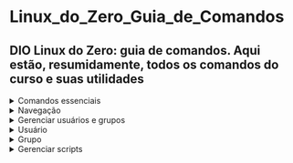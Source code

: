 # Linux_do_Zero_Guia_de_Comandos
DIO Linux do Zero: guia de comandos. Aqui estão, resumidamente, todos os comandos do curso e suas utilidades
---
<details>
<summary> Comandos essenciais </summary>
    - `comando --help` informa o que faz o comando e informa todos os argumentos utilizáveis, junto com suas funções
    x: `ls --help` 
    x: `help cd`
    - `man instrução` retorna o manual de instruções da instrução desejada
    x: `man clear`
    - `hystory` mostra o histórico de comandos (até 1000 comandos)
    - `!!` executa o último comando utilizado
</details>
<details>
<summary> Navegação </summary>
    - `pwd` descubra o diretório em que você está
    - `cd` (change directory) muda o diretório
        - `cd ..` retrocede uma pasta
        - `cd ../pasta` retrocede uma pasta e abre outra desejada
        - `cd /` vai para a raiz principal
        - `cd "expressão"`+ tab (teclado) 
        x: `cd up` +tab. Saída: `cd upstream`
        - `cd "expressão`" + tab x2 (teclado) mostra os diretórios que começam com a expressão citada
        x: `cd up` + tab x2 (teclado). Saída de pastas `/upstream /upword`
    - `ls` lista os arquivos deste diretório
        - `ls “expressão”*` lista os diretórios e seus arquivos que iniciem com a expressão citada 
        x: `ls p*` saída: `pam.d: atd chfn / perl: net`
        Ou seja: traga todos os arquivos e diretório que se iniciem com p e tenham qualquer coisa depois dele.
            
        - `ls “expressão”?”expressão”` lista os diretórios e seus arquivos que iniciem com a expressão citada, que possuem uma outra letra ou número após a expressão, e contenham outra expressão na sequência. 
        x: `ls p*m` saída: `pam.d: atd chfn`
        Ou seja: traga todos os arquivos que se iniciem com p, tenham qualquer número ou letra no segundo index/elemento e tenham m na sequência
    </details>
    <details>
<summary> Gerenciar arquivos e pastas </summary>
        <details>
    - CRUD (create, read, update e delete)
        - `touch nomeDoArquivo.formato` cria um arquivo no diretório local 
        x: `touch arquivo.txt`
            - `touch nomeDoArquivo1.formato e nomeDoArquivo2.formato` cria dois arquivos no diretório local, de uma vez
        - `rm nomeDoArquivo.formato` exclui o arquivo desejado
        x: `rm texto.txt`
            - `rm *.txt` exclui todos os arquivos no formato `.txt`
        - `mkdir nomeDaPasta` cria uma pasta no diretório atual
        x: `mkdir pastaExemplo`
            - `mkdir nomeDaPasta1 nomeDaPasta2` cria duas pastas no diretório atual, de uma vez
        - `rmdir nomeDaPasta` excluí a pasta desejada (se estiver vazia)
        x: `rmdir contatos`
            - `rmdir nomeDaPasta1 nomeDaPasta2` excluiu duas pastas de uma vez
            x: `rmdir contatos documentos` (é necessário estar na pasta superior, ou informar o caminho completo das pastas)
        - `rm -rf nomeDodiretório/nomeDaPasta` (recursive forced) exclui todas as subpastas e subarquivos do diretório/pasta informado
        x: `rm -rf documentos` (é necessário estar na pasta superior, ou informar o caminho completo da pasta/diretório)
            </details>
        <details>
    <summary> Copiar/Mover/Renomear/Procurar </summary>
        - `find -name expressão` procura, a partir do diretório atual, pelo nome do arquivo especificado
        x: `find -name arquivo.txt` ou `find -name arq*`
        - Copiar 1 arquivo:
            - `cp /diretorioArquivo/arquivo.extensão /diretorioDestino`  (cp - copy)
            x: `cp /home/denilson/bancodedados.mdf /disk2/`
        - Copiar vários arquivos que contenham a extensão .txt
            - `cp /diretorioArquivos/*.txt /diretorioDestino`
            x: `cp /home/denilson/*.txt /disk2`
        - Copiar arquivos a partir do diretório em que você está
            - `cp ./arquivo.extensão /diretorioDestino`
        - OBS: Caso você tentar copiar arquivos com o mesmo nome que já estiverem no diretório destino, ele fará a sobreposição. Para evitar isso, utilize a instrução `-i`
        - `-i` instrução indicada para evitar sobreposição, questionando antecipadamente se sobrepõe ou não.
        - `-r` instrução indicada para fazer a cópia recursiva, ou seja, copia-se todas as pastas, arquivos, subpastas e subarquivos presentes no diretório especificado (essencial para backup)
        - `-v` instrução indicada para trazer feedback visual ao usuário, informando os arquivos/pastas que ele está copiando no momento (essencial para caso houver arquivos pesados)
        - Mover 1 arquivo
            - `mv /diretorioArquivo/arquivo.extensão /diretorioDestino`
            x: `mv /home/denilson/planilhas.xlsx /disk2/`
        - OBS: não é possível mover recursivamente, deve-se mover manualmente subpastas e subarquivos
        - Renomear um arquivo
            - `mv nomeDoArquivo.extensão nomeDesejado.extensão`
            x: `mv planilhas.xlsx planilha_investimento.xlsx`
            </details>
        </details>
    <details>
<summary> Gerenciar usuários e grupos <summary>
    <details>
    <summary> Usuário </summary>
        - `cat /etc/passwd` mostra a listagem de serviços e usuários
        - `useradd nomeDoUsuario` adiciona um usuário
        `useradd nomeDoUsuario -m` adiciona um usuário e cria seu diretório particular dentro de `/home`
        - `userdel nomeDoUsuario` deleta um usuário
        `userdel nomeDoUsuario -r` deleta um usuário e remove o seu diretório padrão (use -f para forçar)
        - `passwd nomeDoUsuario` define ou redefine a senha para o usuário
        - `usermod nomeDoUsuario -parametro` modifica algum atributo do usuário
        `usermod nomeDoUsuario -s` adiciona cores ao prompt de comando
        `usermod nomeDoUsuario -c "mensagem"` adiciona um comentário específico ao usuário, como sobrenome ou função
        x: `usermod convidado -c "Convidado Especial"`
        - `su nomeDoUsuario` altera o usuário atual para o usuário desejado
        `su maria`
        - `w` como root, lista os usuários, juntamente com IP, horário de login, tempo em espera (idle)
        - `who -a` lista os usuários e seus PIDs (processo de logon)
        - `kill pidUsuario` “derruba” a sessão de um usuário
        </details>
    <details>
    <summary> Grupo </summary>
        - `cat /etc/group` lista os grupos
        - `usermod -G grupo1, grupo2 nomeDoUsuario` adiciona o usuário aos 2 grupos mencionados, removendo-o de outros grupos anteriores (-G groups, para adicionar apenas a um grupo, use -g e o grupo desejado)
        x: `usermod -G adm, sudo mariana` adiciona a mariana ao grupo adm e sudo, removendo-a aos grupos anteriores
        - `gpasswd -d nomeDoUsuario nomeDoGrupo` remove o usuário do grupo citado (-d delete)
        x: `gpasswd -d mariana adm` remove a mariana do grupo “adm”
        </details>
    </details>
    <details>
<summary> Gerenciar scripts </summary>
    - Crie um arquivo executável `nano criar_user.sh`
    - Crie 4 usuários `useradd guest10`
        - Com o comentário “Usuário convidado” `-c “Usuário convidado”`
        - Com o terminal colorido `-s /bin/bash`
        - Com seu diretório particular `-m`
        - Com uma senha padrão `-p $(openss1 passwd -crypt Senha123)`
        - E com expiração de senha no primeiro login `passwd guest10 -e`
    
    ```jsx
    #!/bin/bash
    echo "Criando usuários do sistema...."
    useradd guest10 -c "Usuário convidado" -s /bin/bash -m -p $ (openssl passwd -crypt Senha123)
    passwd guest10 -e
    
    useradd guest11 -c "Usuário convidado" -s /bin/bash -m -p $ (openssl passwd -crypt Senha123)
    passwd guest11 -e
    
    useradd guest12 -c "Usuário convidado" -s /bin/bash -m -p $ (openssl passwd -crypt Senha123)
    passwd guest12 -e
    
    useradd guest13 -c "Usuário convidado" -s /bin/bash -m -p $ (openssl passwd -crypt Senha123)
    passwd guest13 -e
    
    echo "Finalizado!!"
    ```
    
    - `chmod +x  nomeDoArquivo.extensão` concede a permissão de execução do arquivo para o dono
    x: `chmod +x criar_user.sh`
    - `./nomeDoArquivo.extensão` executa o arquivo desejado
    x: `./criar_user.sh`
        </details>
    <details>
<summary> Permissões </summary>
    - `ls -l` lista todos os arquivos e pastas do diretório atual, incluindo as permissões, tamanho e data de criação
        - Na imagem abaixo tem-se, da esquerda pra direita:
        <details>
            <summary> Permissões: `lrwxrwxrwx`</summary>
                
                ![Untitled](https://s3-us-west-2.amazonaws.com/secure.notion-static.com/487e096c-b64f-407b-998f-8e6c811fe3ad/Untitled.png)
                
                - A primeira letra informa o que é o arquivo Link `l` (redirecionamento de diretório) Diretório `d` Arquivo `-`
                - os 3 conjuntos de letra são as permissões de leitura `r` escrita `w` e execução`x`.
            - Quantidade de arquivos
            - Dono do arquivo/diretório
            - Grupo pertencente
            - Tamanho em bytes
            - Data e hora criada
            - Nome do Arquivo/Diretório/Links
            </details>
        
        
    - `chown nomeDoUsuario:nomeDoGrupo /nomeDoDiretorio` troca o dono do diretório para o usuário e grupo citados (chown = change owner. Só é possível com sudo ou root)
    x: `chown debora:GRP_ADM /adm/`
    - `chown nomeDoUsuario:nomeDoGrupo arquivo.extensão` troca o dono do grupo para o usuário e grupo citados
    x: `chown root:GRP_ADM texto-adm.txt`
    - Nível de permissões: conforme a tabela abaixo, se você quer ter privilégio de Leitura (R) e Gravação (W), terá que informar o valor 6. Se quiser ter R W e X, valor 7. Apenas X? 1. W e X? 3. Nenhuma? 0.
        
    - Sigla `ndp`: nível de permissão (para ficar mais curto o código abaixo)
    - `chmod **ndpROOTndpGROUPndpOTHER** /diretorio` concede privilégios específicos para o root, grupo e outros para um diretório específico
    `chmod 775 /adm` dá permissão RWX ao root, RWX ao grupo e RX aos outros
    - `chmod **ndpROOTndpGROUPndpOTHER** /arquivo.extensão` concede privilégios específicos para o root, grupo e outros para um arquivo específico
    x: `chmod 750 texto-adm.txt`
    - `chmod +x  nomeDoArquivo.extensão` concede a permissão de execução do arquivo para o dono
    x: `chmod +x criar_user.sh`
    - `chmod -x  nomeDoArquivo.extensão` remove a permissão de execução do arquivo para o dono
    x: `chmod -x criar_user.sh`
        </details>
    <details>
<summary> Gerenciar pacotes </summary>
    - `apt list installed` lista os aplicativos instalados na máquina
    - `apt list --upgradable` lista os aplicativos instalados que possuem atualização disponível
    - `apt search nomeDoAplicativo` procura aplicativos nos repositórios do ubuntu com o nome citado
    - `apt install nomeDoAplicativo` instala um aplicativo
    x: `apt install net-tools`
    - `apt-get install nomeDoAplicativo` instala um aplicativo
    - `apt-get update nomeDoAplicativo`  faz o download da atualização de um aplicativo
    - `apt-get upgrade nomeDoAplicativo` executa a atualização de um aplicativo
    - `wget link` baixa o(s) arquivo(s) deste link para o diretório atual
    x: `wget [https://github.com/BrunoThums/Web-Scraping-Practice/archive/refs/heads/main.zip](https://github.com/BrunoThums/Web-Scraping-Practice/archive/refs/heads/main.zip)` baixa para o diretório atual
    - `apt remove nomeDoPrograma` remove um aplicativo
    x: `apt remove net-tools`
    - `apt update` faz o download da atualização dos pacotes do sistema
    - `apt upgrade` faz a instalação das atualizações dos pacotes do sistema
    </details>
    <details>
<summary> Gerenciar discos </summary>
    - Particionar o disco
        - Escolha o disco desejado ( ex: `/dev/sdb` )
        - `fdisk caminhoDoDisco` abre o fdisk para o disco escolhido
        x: `fdisk /dev/sdb`
        - `n` cria uma nova partição
        - `p` para primária `e` para extendida
        - `1` numero da partição (de 1 a 4, se for a primeira, escolha `1`)
        - ***************`pressiona enter`* entra com a quantidade de bytes do primeiro setor (*****enter***** para o padrão)
        - ***************`pressiona enter`* entra com a quantidade de bytes do último setor (*****enter***** para o padrão). Utiliza todo o disco para esta “partição”
        - `w` salva as alterações
        - `mkfs.formato /diretorioDoDisco` formata o disco para o formato Ext4
        x: `mkfs.ext4 /dev/sdb`
        - `y` para confirmar a formatação
    - Sistema de arquivos linux: `Ext3`, `Ext4`, `XFS`
    - No Windows temos os discos C: D: E:
    - No Linux, cada disco inicia por **sd** (disco físico)e termina com uma numeração (correspondendo às suas partições):
        - x: **sd**a1, **sd**a2, **sd**b1. (sda corresponde ao disco rígido Adata, por exemplo, e os números 1 e 2 são suas partições)
    - Adicionar um disco rígido
    - `lsblk` lista os discos disponíveis no computador, informando onde estão montados, juntamente com o local das partições.
    - `fdisk -l` lista os discos disponíveis no computador com mais detalhes (-l = list)
    - `mount /diretorioDoDisco /nomeDaPastaExistente (vazia)` monta o disco nesta pasta (significa que o conteúdo do disco passa a existir dentro desta pasta
    `mount /dev/sdb /disk2` (lembre-se de fazer o próximo comando para efetivar essas alterações, pois do contrário elas se perdem ao reiniciar a máquina, terá sempre que fazer o `mount`)
    - `nano /etc/fstab` e adicione uma linha ao final com:
    `nomeDodisco + localMontado + formatoDoSistemaDeArquivos + parâmetrosPadrões`
    x: `/dev/sdb /disk2 etx4 defaults 0 0` salve com CTRL+O Enter CTRL+X
    - Faça o reboot para confirmar as modificações
        </details>
    <details>
<summary> Gerenciar processos </summary>
    - `ps` lista os processos do usuário atual
        - `-a` parâmetro indicado para mostrar os processos de todos os usuários
        - `-u` parâmetro indicado para exibir o nome do usuário e horário de início do processo
        - `-x` parâmetro indicado para exibir processos executados fora do console
    - `kill pidDoProcesso` elimina o processo com base no código PID
    x: `kill 12852`
    - `killall nomeDoAplicativo` elimina todos os processos de um determinado processo
    x: `killall chrome`
        </details>
    <details>
<summary> Desafio: Infraestrutura como Código (IaC) </summary>
    
    ![Untitled](https://s3-us-west-2.amazonaws.com/secure.notion-static.com/f47ed13d-e3a5-424c-bea3-a747b4effceb/Untitled.png)
    
    - Todo provisionamento deve ser feito em um arquivo do tipo Bash Script;
        - `nano script.sh`
    - Excluir diretórios, grupos e usuários criados anteriormente:
        - `rm -Rf /adm`
        - `groupdel GRP_ADM`
        - `userdel -r maisa`
    - Criar usuários e atribuí-los aos grupos
        - `useradd carlos -m -g GRP_ADM -p $ (openssl passwd -crypt Senha123)`
        `passwd carlos -e`
    - Os usuários de cada grupo terão permissão total dentro de seu respectivo diretório;
    - Os usuários não poderão ter permissão de leitura, escrita e execução em diretórios de departamentos que eles não pertencem;
    - Criar as pastas e definir as permissões (root 7, grupo 7, outros 0)
        - `mkdir /adm -m 770`
        - `mkdir /ven -m 770`
        - `mkdir /sec -m 770`
        - `mkdir /public -m 777`
    - Cria os grupos
        - `groupadd GRP_ADM`
        - `groupadd GRP_VEN`
        - `groupadd GRP_SEC`
    - O dono de todos os diretórios criados será o usuário root;
        - `chown root:GRP_ADM /adm`
        - `chown root:GRP_ADM /ven`
        - `chown root:GRP_ADM /sec`
    - Todos os usuários terão permissão total dentro do diretório publico;
        - `chmod 777 /publico`
    - Subir arquivo de script criado para a sua conta no GitHub.
    - `nano start_environment_pattern.sh`
    
    ```bash
    #!/bin/bash
    
    echo "Deletando pastas dos usuários..."
    
    rm -Rf /adm/
    #defina outras pastas aqui
    
    echo "Pastas deletadas!"
    
    echo "Excluindo usuários do sistema..."
    
    userdel -r maisa
    #defina outros usuários aqui
    
    echo "Usuários excluídos!"
    
    echo "Criando os diretórios com suas permissões..."
    
    mkdir /adm -m 770
    mkdir /ven -m 770
    mkdir /sec -m 770
    mkdir /publico -m 777
    
    echo "Diretórios criados!"
    
    echo "Criando os Grupos..."
    
    groupadd GRP_ADM
    groupadd GRP_VEN
    groupadd GRP_SEC
    
    echo "Grupos criados!"
    
    echo "Criando usuários do sistema e separando em seus grupos..."
    #GRUPO GRP_ADM
    #cria o usuário carlos
    useradd carlos -m -g GRP_ADM -p $ (openssl passwd -crypt Senha123)
    passwd carlos -e
    
    #cria o usuário maria
    useradd maria -m -g GRP_ADM -p $ (openssl passwd -crypt Senha123)
    passwd maria -e
    
    #cria o usuário joão
    useradd joao -m -g GRP_ADM -p $ (openssl passwd -crypt Senha123)
    passwd joao -e
    
    #GRUPO GRP_VEN
    #cria o usuário debora
    useradd debora -m -g GRP_VEN -p $ (openssl passwd -crypt Senha123)
    passwd debora -e
    
    #cria o usuário sebastiano
    useradd sebastiano -m -g GRP_VEN -p $ (openssl passwd -crypt Senha123)
    passwd sebastiano -e
    
    #cria o usuário roberto
    useradd roberto -m -g GRP_VEN -p $ (openssl passwd -crypt Senha123)
    passwd roberto -e
    
    #GRUPO GRP_SEC
    #cria o usuário josefina
    useradd josefina -m -g GRP_SEC -p $ (openssl passwd -crypt Senha123)
    passwd josefina -e
    
    #cria o usuário amanda
    useradd amanda -m -g GRP_SEC -p $ (openssl passwd -crypt Senha123)
    passwd amanda -e
    
    #cria o usuário rogerio
    useradd rogerio -m -g GRP_SEC -p $ (openssl passwd -crypt Senha123)
    passwd rogerio -e
    
    echo "Usuários criados!"
    
    echo "Definindo o root como dono dos diretórios..."
    
    chown root:GRP_ADM /adm
    chown root:GRP_ADM /ven
    chown root:GRP_ADM /sec
    
    echo "Root agora é dono dos diretórios!"
    
    echo "Script executado com sucesso!"
    ```
    
    - `chmod +x  start_environment_pattern.sh`concede a permissão de execução do arquivo
    - `./start_environment_pattern.sh` executa o arquivo desejado
</details>
